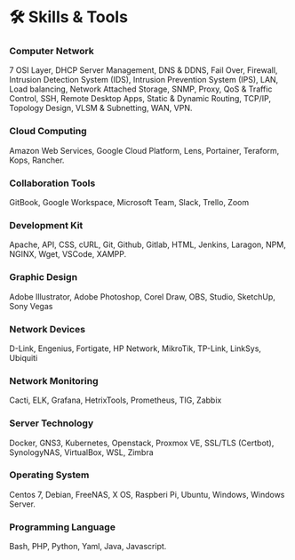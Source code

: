 # 🛠 Skills & Tools

### Computer Network

7 OSI Layer, DHCP Server Management, DNS & DDNS, Fail Over, Firewall, Intrusion Detection System (IDS), Intrusion Prevention System (IPS), LAN, Load balancing, Network Attached Storage, SNMP, Proxy, QoS & Traffic Control, SSH, Remote Desktop Apps, Static & Dynamic Routing, TCP/IP, Topology Design, VLSM & Subnetting, WAN, VPN.

### Cloud Computing

Amazon Web Services, Google Cloud Platform, Lens, Portainer, Teraform, Kops, Rancher.

### Collaboration Tools

GitBook, Google Workspace, Microsoft Team, Slack, Trello, Zoom

### Development Kit

Apache, API, CSS, cURL, Git, Github, Gitlab, HTML, Jenkins, Laragon, NPM, NGINX, Wget, VSCode, XAMPP.

### Graphic Design

Adobe Illustrator, Adobe Photoshop, Corel Draw, OBS, Studio, SketchUp, Sony Vegas

### Network Devices

D-Link, Engenius, Fortigate, HP Network, MikroTik, TP-Link, LinkSys, Ubiquiti

### Network Monitoring

Cacti, ELK, Grafana, HetrixTools, Prometheus, TIG, Zabbix

### Server Technology

Docker, GNS3, Kubernetes, Openstack, Proxmox VE, SSL/TLS (Certbot), SynologyNAS, VirtualBox, WSL, Zimbra

### Operating System

Centos 7, Debian, FreeNAS, X OS, Raspberi Pi, Ubuntu, Windows, Windows Server.

### Programming Language

Bash, PHP, Python, Yaml, Java, Javascript.
